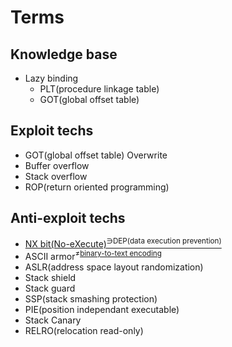 # Terms


## Knowledge base
  - Lazy binding
    - PLT(procedure linkage table)
    - GOT(global offset table)

## Exploit techs
  - GOT(global offset table) Overwrite
  - Buffer overflow
  - Stack overflow
  - ROP(return oriented programming)

## Anti-exploit techs
  - [NX bit(No-eXecute)<sup>∋DEP(data execution prevention)</sup>](https://en.wikipedia.org/wiki/NX_bit)
  - ASCII armor<sup>≠[binary-to-text encoding](https://en.wikipedia.org/wiki/Binary-to-text_encoding)</sup>
  - ASLR(address space layout randomization)
  - Stack shield
  - Stack guard
  - SSP(stack smashing protection)
  - PIE(position independant executable)
  - Stack Canary
  - RELRO(relocation read-only)
